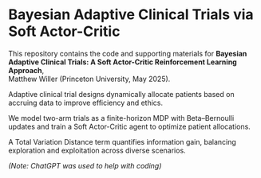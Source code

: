 # Bayesian Adaptive Clinical Trials via Soft Actor-Critic

This repository contains the code and supporting materials for **Bayesian Adaptive Clinical Trials: A Soft Actor-Critic Reinforcement Learning Approach**,  
Matthew Willer (Princeton University, May 2025).

Adaptive clinical trial designs dynamically allocate patients based on accruing data to improve efficiency and ethics.

We model two-arm trials as a finite-horizon MDP with Beta–Bernoulli updates and train a Soft Actor-Critic agent to optimize patient allocations.

A Total Variation Distance term quantifies information gain, balancing exploration and exploitation across diverse scenarios.

_(Note: ChatGPT was used to help with coding)_
